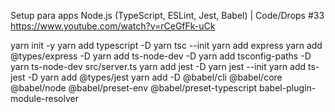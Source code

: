 Setup para apps Node.js (TypeScript, ESLint, Jest, Babel) | Code/Drops #33
https://www.youtube.com/watch?v=rCeGfFk-uCk

yarn init -y
yarn add typescript -D
yarn tsc --init
yarn add express
yarn add @types/express -D
yarn add ts-node-dev -D
yarn add tsconfig-paths -D
yarn ts-node-dev src/server.ts
yarn add jest -D
yarn jest --init
yarn add ts-jest -D
yarn add @types/jest
yarn add -D @babel/cli @babel/core @babel/node @babel/preset-env @babel/preset-typescript babel-plugin-module-resolver